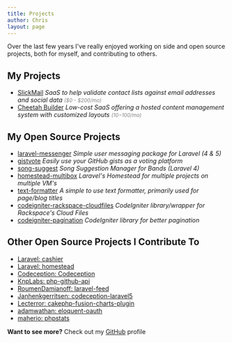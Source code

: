 ```yaml
---
title: Projects
author: Chris
layout: page
---
```

Over the last few years I've really enjoyed working on side and open source projects, both for myself, and contributing to others.

## My Projects
* [SlickMail](https://slickmail.io) _SaaS to help validate contact lists against email addresses and social data <small style="color: grey;">($0 - $200/mo)</small>_
* [Cheetah Builder](http://www.cheetahbuilder.com) _Low-cost SaaS offering a hosted content management system with customized layouts <small style="color: grey;">($10-$100/mo)</small>_

## My Open Source Projects

* [laravel-messenger](https://github.com/cmgmyr/laravel-messenger) _Simple user messaging package for Laravel (4 & 5)_
* [gistvote](https://github.com/cmgmyr/gistvote) _Easily use your GitHub gists as a voting platform_
* [song-suggest](https://github.com/cmgmyr/song-suggest) _Song Suggestion Manager for Bands (Laravel 4)_
* [homestead-multibox](https://github.com/cmgmyr/homestead-multibox) _Laravel's Homestead for multiple projects on multiple VM's_
* [text-formatter](https://github.com/SpartzInc/text-formatter) _A simple to use text formatter, primarily used for page/blog titles_
* [codeigniter-rackspace-cloudfiles](https://github.com/modomg/codeigniter-rackspace-cloudfiles) _CodeIgniter library/wrapper for Rackspace's Cloud Files_
* [codeigniter-pagination](https://github.com/modomg/codeigniter-pagination) _CodeIgniter library for better pagination_

## Other Open Source Projects I Contribute To

* [Laravel: cashier](https://github.com/laravel/cashier)
* [Laravel: homestead](https://github.com/laravel/homestead)
* [Codeception: Codeception](https://github.com/Codeception/Codeception)
* [KnpLabs: php-github-api](https://github.com/KnpLabs/php-github-api)
* [RoumenDamianoff: laravel-feed](https://github.com/RoumenDamianoff/laravel-feed)
* [Janhenkgerritsen: codeception-laravel5](https://github.com/janhenkgerritsen/codeception-laravel5)
* [Lecterror: cakephp-fusion-charts-plugin](https://github.com/lecterror/cakephp-fusion-charts-plugin)
* [adamwathan: eloquent-oauth](https://github.com/adamwathan/eloquent-oauth)
* [maherio: phpstats](https://github.com/maherio/phpstats)

**Want to see more?** Check out my [GitHub](https://github.com/cmgmyr) profile